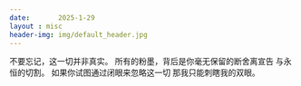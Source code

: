 ```yaml
---
date:       2025-1-29
layout : misc
header-img: img/default_header.jpg
---
```


不要忘记，这一切并非真实。
所有的粉墨，背后是你毫无保留的断舍离宣告
与永恒的切割。
如果你试图通过闭眼来忽略这一切
那我只能刺瞎我的双眼。